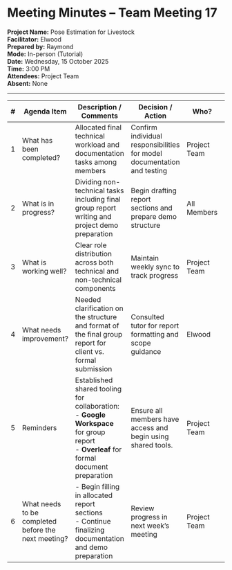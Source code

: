 # Meeting Minutes – Team Meeting 17

**Project Name:** Pose Estimation for Livestock  
**Facilitator:** Elwood  
**Prepared by:** Raymond  
**Mode:** In-person (Tutorial)  
**Date:** Wednesday, 15 October 2025  
**Time:** 3:00 PM  
**Attendees:** Project Team  
**Absent:** None  

---

| # | Agenda Item | Description / Comments | Decision / Action | Who? | Items for Escalation |
|---|-------------|------------------------|-------------------|------|----------------------|
| 1 | What has been completed? | Allocated final technical workload and documentation tasks among members | Confirm individual responsibilities for model documentation and testing | Project Team | None |
| 2 | What is in progress? | Dividing non-technical tasks including final group report writing and project demo preparation | Begin drafting report sections and prepare demo structure | All Members | None |
| 3 | What is working well? | Clear role distribution across both technical and non-technical components | Maintain weekly sync to track progress | Project Team | None |
| 4 | What needs improvement? | Needed clarification on the structure and format of the final group report for client vs. formal submission | Consulted tutor for report formatting and scope guidance | Elwood | None |
| 5 | Reminders | Established shared tooling for collaboration: <br> - **Google Workspace** for group report <br> - **Overleaf** for formal document preparation | Ensure all members have access and begin using shared tools. | Project Team | None |
| 6 | What needs to be completed before the next meeting? | - Begin filling in allocated report sections <br> - Continue finalizing documentation and demo preparation | Review progress in next week’s meeting | Project Team | None |
